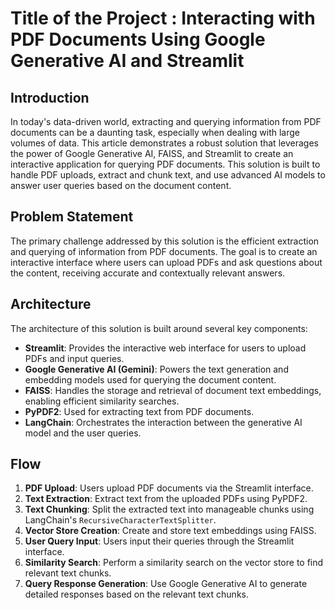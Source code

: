 # Title of the Project : Interacting with PDF Documents Using Google Generative AI and Streamlit

## Introduction

In today's data-driven world, extracting and querying information from PDF documents can be a daunting task, especially when dealing with large volumes of data. This article demonstrates a robust solution that leverages the power of Google Generative AI, FAISS, and Streamlit to create an interactive application for querying PDF documents. This solution is built to handle PDF uploads, extract and chunk text, and use advanced AI models to answer user queries based on the document content.

## Problem Statement

The primary challenge addressed by this solution is the efficient extraction and querying of information from PDF documents. The goal is to create an interactive interface where users can upload PDFs and ask questions about the content, receiving accurate and contextually relevant answers.

## Architecture

The architecture of this solution is built around several key components:

- **Streamlit**: Provides the interactive web interface for users to upload PDFs and input queries.
- **Google Generative AI (Gemini)**: Powers the text generation and embedding models used for querying the document content.
- **FAISS**: Handles the storage and retrieval of document text embeddings, enabling efficient similarity searches.
- **PyPDF2**: Used for extracting text from PDF documents.
- **LangChain**: Orchestrates the interaction between the generative AI model and the user queries.

## Flow

1. **PDF Upload**: Users upload PDF documents via the Streamlit interface.
2. **Text Extraction**: Extract text from the uploaded PDFs using PyPDF2.
3. **Text Chunking**: Split the extracted text into manageable chunks using LangChain's `RecursiveCharacterTextSplitter`.
4. **Vector Store Creation**: Create and store text embeddings using FAISS.
5. **User Query Input**: Users input their queries through the Streamlit interface.
6. **Similarity Search**: Perform a similarity search on the vector store to find relevant text chunks.
7. **Query Response Generation**: Use Google Generative AI to generate detailed responses based on the relevant text chunks.
